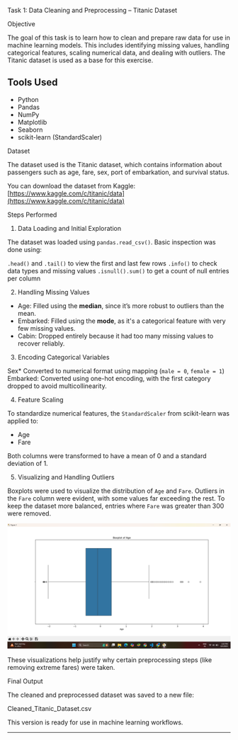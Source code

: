 
Task 1: Data Cleaning and Preprocessing – Titanic Dataset

Objective

The goal of this task is to learn how to clean and prepare raw data for use in machine learning models. This includes identifying missing values, handling categorical features, scaling numerical data, and dealing with outliers. The Titanic dataset is used as a base for this exercise.



## Tools Used

* Python
* Pandas
* NumPy
* Matplotlib
* Seaborn
* scikit-learn (StandardScaler)



Dataset

The dataset used is the Titanic dataset, which contains information about passengers such as age, fare, sex, port of embarkation, and survival status.

You can download the dataset from Kaggle:
[https://www.kaggle.com/c/titanic/data](https://www.kaggle.com/c/titanic/data)



 Steps Performed

1. Data Loading and Initial Exploration

The dataset was loaded using `pandas.read_csv()`. Basic inspection was done using:

`.head()` and `.tail()` to view the first and last few rows
`.info()` to check data types and missing values
`.isnull().sum()` to get a count of null entries per column

2. Handling Missing Values

* Age: Filled using the **median**, since it’s more robust to outliers than the mean.
* Embarked: Filled using the **mode**, as it's a categorical feature with very few missing values.
* Cabin: Dropped entirely because it had too many missing values to recover reliably.

 3. Encoding Categorical Variables

 Sex* Converted to numerical format using mapping (`male = 0`, `female = 1`)
Embarked: Converted using one-hot encoding, with the first category dropped to avoid multicollinearity.

 4. Feature Scaling

To standardize numerical features, the `StandardScaler` from scikit-learn was applied to:

* Age
* Fare

Both columns were transformed to have a mean of 0 and a standard deviation of 1.

 5. Visualizing and Handling Outliers

Boxplots were used to visualize the distribution of `Age` and `Fare`.
Outliers in the `Fare` column were evident, with some values far exceeding the rest. To keep the dataset more balanced, entries where `Fare` was greater than 300 were removed.

![Boxplot](images/Box_plot.png)







These visualizations help justify why certain preprocessing steps (like removing extreme fares) were taken.



Final Output

The cleaned and preprocessed dataset was saved to a new file:


Cleaned_Titanic_Dataset.csv


This version is ready for use in machine learning workflows.

---

